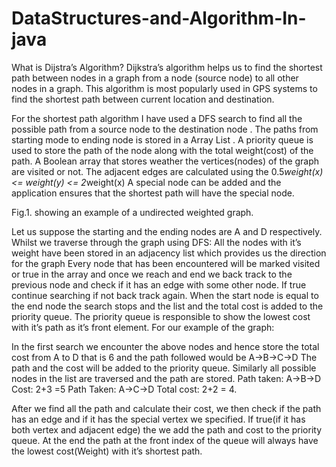 # DataStructures-and-Algorithm-In-java


 
 
 
 
 
What is Dijstra’s Algorithm? 
Dijkstra’s algorithm helps us to find the shortest path between nodes in a graph from a node (source node) to all other nodes in a graph. This algorithm is most popularly used in GPS systems to find the shortest path between current location and destination. 

For the shortest path algorithm I have used a DFS search to find all the possible path from a source node to the destination node .
The paths from starting mode to ending node is stored in a Array List .
A priority queue is used to store the path of the node along with the total weight(cost) of the path.
A Boolean array that stores weather the vertices(nodes) of the graph are visited or not.
The adjacent edges are calculated using the 0.5*weight(x) <= weight(y) <= 2*weight(x)
A special node can be added and the application ensures that the shortest path will have the special node.










Fig.1. showing an example of a undirected weighted graph.

Let us suppose the starting and the ending nodes are A and D respectively. Whilst we traverse through the graph using DFS:
All the nodes with it’s weight have been stored in an adjacency list which provides us the direction for the graph
Every node that has been encountered will be marked visited or true in the array and once we reach and end we back track to the previous node and check if it has an edge with some other node. If true continue searching if not back track again.
When the start node is equal to the end node the search stops and the list and the total cost is added to the priority queue.
The priority queue is responsible to show the lowest cost with it’s path as it’s front element.
For our example of the graph:

																																																																																																																																															

In the first search we encounter the above nodes and hence store the total cost from A to D that is 6 and the path followed would be A->B->C->D
The path and the cost will be added to the priority queue.
Similarly all possible nodes in the list are traversed and the path are stored.
																																																																																																																																																																																				Path taken: A->B->D
	Cost: 2+3 =5
																																																																																																																																					Path Taken: A->C->D
	Total cost: 2+2 = 4.

After we find all the path and calculate their cost, we then check if the path has an edge and if it has the special vertex we specified. If true(if it has both vertex and adjacent edge) the we add the path and cost to the priority queue.
At the end the path at the front index of the queue will always have the lowest cost(Weight) with it’s shortest path.
